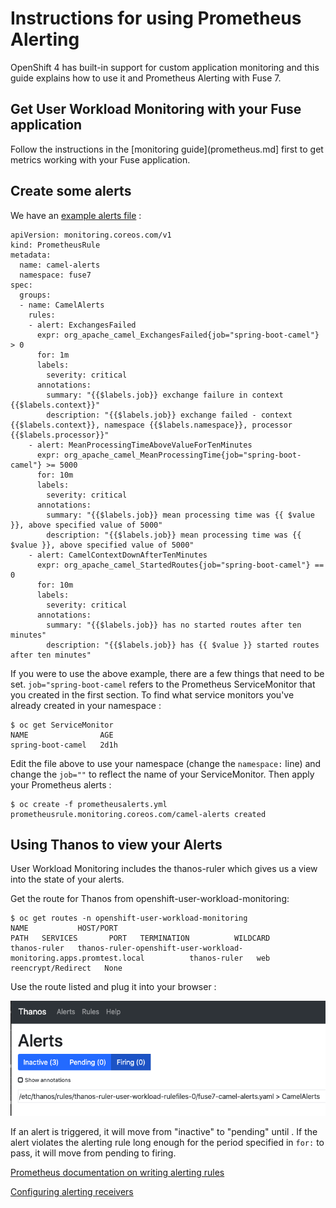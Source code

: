 
# Instructions for using Prometheus Alerting

OpenShift 4 has built-in support for custom application monitoring and this guide explains how to use it and Prometheus Alerting with Fuse 7.

## Get User Workload Monitoring with your Fuse application

Follow the instructions in the [monitoring guide](prometheus.md] first to get metrics working with your Fuse application.

## Create some alerts

We have an [example alerts file](prometheusalerts.yml) :

```
apiVersion: monitoring.coreos.com/v1
kind: PrometheusRule
metadata:
  name: camel-alerts
  namespace: fuse7
spec:
  groups:
  - name: CamelAlerts
    rules:
    - alert: ExchangesFailed
      expr: org_apache_camel_ExchangesFailed{job="spring-boot-camel"} > 0
      for: 1m
      labels:
        severity: critical
      annotations:
        summary: "{{$labels.job}} exchange failure in context {{$labels.context}}"
        description: "{{$labels.job}} exchange failed - context {{$labels.context}}, namespace {{$labels.namespace}}, processor {{$labels.processor}}"
    - alert: MeanProcessingTimeAboveValueForTenMinutes
      expr: org_apache_camel_MeanProcessingTime{job="spring-boot-camel"} >= 5000
      for: 10m
      labels:
        severity: critical
      annotations:
        summary: "{{$labels.job}} mean processing time was {{ $value }}, above specified value of 5000"
        description: "{{$labels.job}} mean processing time was {{ $value }}, above specified value of 5000"
    - alert: CamelContextDownAfterTenMinutes
      expr: org_apache_camel_StartedRoutes{job="spring-boot-camel"} == 0
      for: 10m
      labels:
        severity: critical
      annotations:
        summary: "{{$labels.job}} has no started routes after ten minutes"
        description: "{{$labels.job}} has {{ $value }} started routes after ten minutes"

```

If you were to use the above example, there are a few things that need to be set.   `job="spring-boot-camel` refers to the Prometheus ServiceMonitor that you created in the first section.   To find what service monitors you've already created in your namespace :

```
$ oc get ServiceMonitor
NAME                AGE
spring-boot-camel   2d1h
```

Edit the file above to use your namespace (change the `namespace:` line) and change the `job=""` to reflect the name of your ServiceMonitor.    Then apply your Prometheus alerts :

```
$ oc create -f prometheusalerts.yml 
prometheusrule.monitoring.coreos.com/camel-alerts created
```


## Using Thanos to view your Alerts

User Workload Monitoring includes the thanos-ruler which gives us a view into the state of your alerts.

Get the route for Thanos from openshift-user-workload-monitoring:

```
$ oc get routes -n openshift-user-workload-monitoring
NAME           HOST/PORT                                                                                  PATH   SERVICES       PORT   TERMINATION          WILDCARD
thanos-ruler   thanos-ruler-openshift-user-workload-monitoring.apps.promtest.local          thanos-ruler   web    reencrypt/Redirect   None
```

Use the route listed and plug it into your browser :

![Thanos Alerting](img/thanosalerts.png)

If an alert is triggered, it will move from "inactive" to "pending" until .    If the alert violates the alerting rule long enough for the period specified in `for:` to pass, it will move from pending to firing.

[Prometheus documentation on writing alerting rules](https://prometheus.io/docs/prometheus/latest/configuration/alerting_rules/)

[Configuring alerting receivers](https://www.openshift.com/blog/openshift-4-3-alertmanager-configuration)

